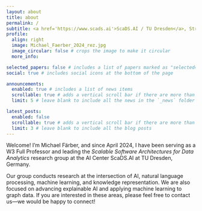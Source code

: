 ```yaml
---
layout: about
title: about
permalink: /
subtitle: <a href='https://www.scads.ai'>ScaDS.AI / TU Dresden</a>, Strehlener Str. 12-14, Room 733, Dresden, Germany.
profile:
  align: right
  image: Michael_Faerber_2024_rez.jpg
  image_circular: false # crops the image to make it circular
  more_info: 

selected_papers: false # includes a list of papers marked as "selected={true}"
social: true # includes social icons at the bottom of the page

announcements:
  enabled: true # includes a list of news items
  scrollable: true # adds a vertical scroll bar if there are more than 3 news items
  limit: 5 # leave blank to include all the news in the `_news` folder

latest_posts:
  enabled: false
  scrollable: true # adds a vertical scroll bar if there are more than 3 new posts items
  limit: 3 # leave blank to include all the blog posts
---
```


Welcome! I’m Michael Färber, and since April 2024, I have been serving as a W3 Full Professor and leading the _Scalable Software Architectures for Data Analytics_ research group at the AI Center ScaDS.AI at TU Dresden, Germany.

Our group conducts research at the intersection of AI, natural language processing, machine learning, and knowledge representation. We are also focused on advancing explainable AI and applying machine learning to graph data. If you are interested in these areas, please feel free to contact us—we would be happy to connect!
